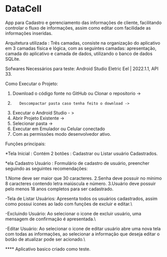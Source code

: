  # DataCell

App  para Cadastro e gerenciamento das informações de cliente, facilitando controlar o fluxo de informações, assim como  editar com facilidade as informações inseridas.

Arquitetura utilizada : Três camadas, consiste na organização do aplicativo em 3 camadas física e lógica, com as seguintes camadas: apresentação, camada do aplicativo e camada de dados, utilizando o banco de dados SQLite.

Sofwares Necessários para teste: Android Studio Eletric Eel | 2022.1.1,  API 33.

Como Executar o Projeto: 

1.	Download o código fonte no GitHub ou Clonar o repositorio ->
2.        Descompactar pasta caso tenha feito o download ->
3.	Executar o Android Studio - >
4.	Abrir Projeto Existente -> 
5.	Selecionar pasta -> 
6.	Executar em Emulador ou Celular conectado
7.	Com as permissões modo desenvolvedor ativo.

Funções principais: 

*Tela Inicial : Contém 2 botões : Cadastrar ou Listar usuário Cadastrados. 

*ela Cadastro Usuário : Formulário de cadastro de usuário, preencher seguindo as seguintes recomendações:

1.Nome deve ser maior que 30 caracteres.
2.Senha deve possuir no mínimo 8 caracteres contendo letra maiúscula e número.
3.Usuário deve possuir pelo menos 18 anos completos para ser cadastrado.

-Tela de Listar Usuários: Apresenta todos os usuários cadastrados, assim como possui icones ao lado com funções de excluir e editar.\


-Excluindo Usuário: Ao selecionar o icone de excluir usuário, uma mensagem de confirmação é apresentada.\


-Editar Usuário: Ao selecionar o icone de editar usuário abre uma nova tela com todas as informações, ao selecionar a informação que deseja editar o botão de atualizar pode ser acionado.\


**** Aplicativo basico criado como teste.

